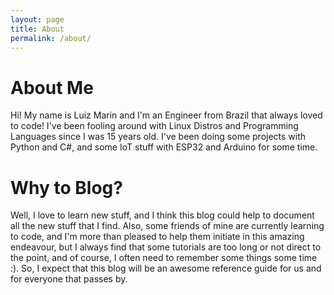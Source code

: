 ```yaml
---
layout: page
title: About
permalink: /about/
---
```


# About Me

Hi! My name is Luiz Marin and I'm an Engineer from Brazil that always loved to code! I've been fooling around with Linux Distros and Programming Languages since I was 15 years old. 
I've been doing some projects with Python and C#, and some IoT stuff with ESP32 and Arduino for some time.

# Why to Blog?

Well, I love to learn new stuff, and I think this blog could help to document all the new stuff that I find. Also, some friends of mine are currently learning to code, and I'm more than pleased to help them initiate in this amazing endeavour, but I always find that some tutorials are too long or not direct to the point, and of course, I often need to remember some things some time :). So, I expect that this blog will be an awesome reference guide for us and for everyone that passes by.